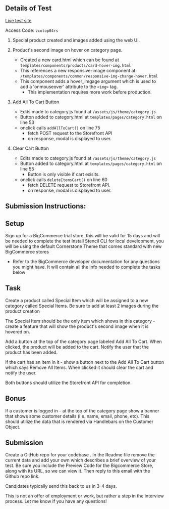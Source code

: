 ## Details of Test

[Live test site](https://test-store6338.mybigcommerce.com/)

Access Code: ```zcolop04rs```

1. Special product created and images added using the web UI.

2. Product's second image on hover on category page.
    - Created a new card.html which can be found at ```templates/components/products/card-hover-img.html```
    - This references a new responsive-image component at: ```/templates/components/common/responsive-img-change-hover.html```
    - This component adds a hover_imgage argument which is used to add a 'onmouseover' attribute to the ```<img>``` tag.
        - This implementation requires more work before production. 

3. Add All To Cart Button
    - Edits made to category.js found at ```/assets/js/theme/category.js```
    - Button added to category.html at ```templates/pages/category.html``` on line 53
    - onclick calls ```addAllToCart()``` on line 75
        - fetch POST request to the Storefront API
        - on response, modal is displayed to user.

4. Clear Cart Button
    - Edits made to category.js found at ```/assets/js/theme/category.js```
    - Button added to category.html at ```templates/pages/category.html``` on line 55
        - Button is only visible if cart exisits.
    - onclick calls ```deleteItemsCart()``` on line 60
         - fetch DELETE request to Storefront API.
         - on response, modal is displayed to user.
         

## Submission Instructions:

Setup 
---------- 
Sign up for a BigCommerce trial store, this will be valid for 15 days and will be needed to complete the test 
Install Stencil CLI for local development, you will be using the default Cornerstone Theme that comes standard with new BigCommerce stores 

* Refer to the BigCommerce developer documentation for any questions you might have. It will contain all the info needed to complete the tasks below 


Task 
---------- 
Create a product called Special Item which will be assigned to a new category called Special Items. Be sure to add at least 2 images during the product creation 

The Special Item should be the only item which shows in this category - create a feature that will show the product's second image when it is hovered on. 

Add a button at the top of the category page labeled Add All To Cart. When clicked, the product will be added to the cart. Notify the user that the product has been added. 

If the cart has an item in it - show a button next to the Add All To Cart button which says Remove All Items. When clicked it should clear the cart and notify the user. 

Both buttons should utilize the Storefront API for completion. 

Bonus 
---------- 
If a customer is logged in - at the top of the category page show a banner that shows some customer details (i.e. name, email, phone, etc). This should utilize the data that is rendered via Handlebars on the Customer Object. 

Submission 
-------------------- 
Create a GitHub repo for your codebase . In the Readme file remove the current data and add your own which describes a brief overview of your test. 
Be sure you include the Preview Code for the Bigcommerce Store, along with its URL, so we can view it. Then reply to this email with the Github repo link. 

Candidates typically send this back to us in 3-4 days. 

This is not an offer of employment or work, but rather a step in the interview process. Let me know if you have any questions! 